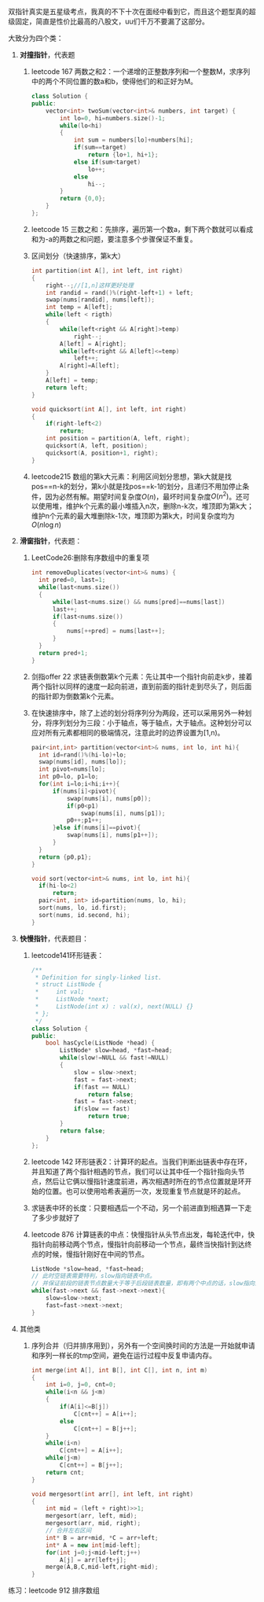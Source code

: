 双指针真实是五星级考点，我真的不下十次在面经中看到它，而且这个题型真的超级固定，简直是性价比最高的八股文，uu们千万不要漏了这部分。

大致分为四个类：

1. **对撞指针**，代表题

   1. leetcode 167 两数之和2：一个递增的正整数序列和一个整数M，求序列中的两个不同位置的数a和b，使得他们的和正好为M。

      ```c++
      class Solution {
      public:
          vector<int> twoSum(vector<int>& numbers, int target) {
              int lo=0, hi=numbers.size()-1;
              while(lo<hi)
              {
                  int sum = numbers[lo]+numbers[hi];
                  if(sum==target)
                      return {lo+1, hi+1};
                  else if(sum<target)
                      lo++;
                  else
                      hi--;
              }
              return {0,0};
          }
      };
      ```

   2. leetcode 15 三数之和：先排序，遍历第一个数a，剩下两个数就可以看成和为-a的两数之和问题，要注意多个步骤保证不重复。

   3. 区间划分（快速排序，第k大）

      ```c++
      int partition(int A[], int left, int right)
      {
          right--;//[1,n]这样更好处理
          int randid = rand()%(right-left+1) + left;
          swap(nums[randid], nums[left]);
          int temp = A[left];
          while(left < rigth)
          {
              while(left<right && A[right]>temp)
                  right--;
              A[left] = A[right];
              while(left<right && A[left]<=temp)
                  left++;
              A[right]=A[left];
          }
          A[left] = temp;
          return left;
      }
      
      void quicksort(int A[], int left, int right)
      {
          if(right-left<2)
              return;
          int position = partition(A, left, right);
          quicksort(A, left, position);
          quicksort(A, position+1, right);
      }
      ```

   4. leetcode215 数组的第k大元素：利用区间划分思想，第k大就是找pos==n-k的划分，第k小就是找pos==k-1的划分，且递归不用加停止条件，因为必然有解。期望时间复杂度$O(n)$，最坏时间复杂度$O(n^2)$。还可以使用堆，维护k个元素的最小堆插入n次，删除n-k次，堆顶即为第k大；维护n个元素的最大堆删除k-1次，堆顶即为第k大，时间复杂度均为$O(n\log n)$

2. **滑窗指针**，代表题：

   1. LeetCode26:删除有序数组中的重复项

      ```c++
      int removeDuplicates(vector<int>& nums) {
      	int pred=0, last=1;
      	while(last<nums.size())
      	{
      		while(last<nums.size() && nums[pred]==nums[last])
      		last++;
      		if(last<nums.size())
      		{
      			nums[++pred] = nums[last++];
      		}
      	}
      	return pred+1;
      }
      ```
   
   2. 剑指offer 22 求链表倒数第k个元素：先让其中一个指针向前走k步，接着两个指针以同样的速度一起向前进，直到前面的指针走到尽头了，则后面的指针即为倒数第k个元素。

   3. 在快速排序中，除了上述的划分将序列分为两段，还可以采用另外一种划分，将序列划分为三段：小于轴点，等于轴点，大于轴点。这种划分可以应对所有元素都相同的极端情况，注意此时的边界设置为[1,n)。
      ```c++
      pair<int,int> partition(vector<int>& nums, int lo, int hi){
        int id=rand()%(hi-lo)+lo;
        swap(nums[id], nums[lo]);
        int pivot=nums[lo];
        int p0=lo, p1=lo;
        for(int i=lo;i<hi;i++){
            if(nums[i]<pivot){
                swap(nums[i], nums[p0]);
                if(p0<p1)
                    swap(nums[i], nums[p1]);
                p0++;p1++;
            }else if(nums[i]==pivot){
                swap(nums[i], nums[p1++]);
            }
        }
        return {p0,p1};
      }

      void sort(vector<int>& nums, int lo, int hi){
        if(hi-lo<2)
            return;
        pair<int, int> id=partition(nums, lo, hi);
        sort(nums, lo, id.first);
        sort(nums, id.second, hi);
      }
      ```
   
3. **快慢指针**，代表题目：

   1. leetcode141环形链表：

      ```c++
      /**
       * Definition for singly-linked list.
       * struct ListNode {
       *     int val;
       *     ListNode *next;
       *     ListNode(int x) : val(x), next(NULL) {}
       * };
       */
      class Solution {
      public:
          bool hasCycle(ListNode *head) {
              ListNode* slow=head, *fast=head;
              while(slow!=NULL && fast!=NULL)
              {
                  slow = slow->next;
                  fast = fast->next;
                  if(fast == NULL)
                      return false;
                  fast = fast->next;
                  if(slow == fast)
                      return true;
              }
              return false;
          }
      };
      ```

   2. leetcode 142 环形链表2：计算环的起点。当我们判断出链表中存在环，并且知道了两个指针相遇的节点，我们可以让其中任一个指针指向头节点，然后让它俩以慢指针速度前进，再次相遇时所在的节点位置就是环开始的位置。也可以使用哈希表遍历一次，发现重复节点就是环的起点。

   3. 求链表中环的长度：只要相遇后一个不动，另一个前进直到相遇算一下走了多少步就好了

   4. leetcode 876 计算链表的中点：快慢指针从头节点出发，每轮迭代中，快指针向前移动两个节点，慢指针向前移动一个节点，最终当快指针到达终点的时候，慢指针刚好在中间的节点。
        ```c++
        ListNode *slow=head, *fast=head;
        // 此时空链表需要特判，slow指向链表中点。
        // 并保证前段的链表节点数量大于等于后段链表数量，即有两个中点的话，slow指向前一个。
        while(fast->next && fast->next->next){
            slow=slow->next;
            fast=fast->next->next;
        }
        ```


4. 其他类

   1. 序列合并（归并排序用到），另外有一个空间换时间的方法是一开始就申请和序列一样长的tmp空间，避免在运行过程中反复申请内存。

      ```c++
      int merge(int A[], int B[], int C[], int n, int m)
      {
          int i=0, j=0, cnt=0;
          while(i<n && j<m)
          {
              if(A[i]<=B[j])
                  C[cnt++] = A[i++];
              else
                  C[cnt++] = B[j++];
          }
          while(i<n)
              C[cnt++] = A[i++];
          while(j<m)
              C[cnt++] = B[j++];
          return cnt;
      }
      
      void mergesort(int arr[], int left, int right)
      {
          int mid = (left + right)>>1;
          mergesort(arr, left, mid);
          mergesort(arr, mid, right);
          // 合并左右区间
          int* B = arr+mid, *C = arr+left;
          int* A = new int[mid-left];
          for(int j=0;j<mid-left;j++)
              A[j] = arr[left+j];
          merge(A,B,C,mid-left,right-mid);
      }
      ```


练习：leetcode 912 排序数组

